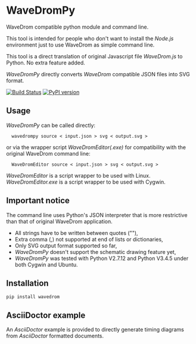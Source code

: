 # WaveDromPy
WaveDrom compatible python module and command line.

This tool is intended for people who don't want to install the _Node.js_ environment just to use WaveDrom as simple command line.

This tool is a direct translation of original Javascript file _WaveDrom.js_ to Python. No extra feature added.

_WaveDromPy_ directly converts _WaveDrom_ compatible JSON files into SVG format.

[![Build Status](https://travis-ci.org/wallento/wavedrompy.svg?branch=master)](https://travis-ci.org/wallento/wavedrompy)
[![PyPI version](https://badge.fury.io/py/wavedrom.svg)](https://badge.fury.io/py/wavedrom)

## Usage
_WaveDromPy_ can be called directly:
```
  wavedrompy source < input.json > svg < output.svg >
```
 or via the wrapper script _WaveDromEditor(.exe)_ for compatibility with the original WaveDrom command line:

```
  WaveDromEditor source < input.json > svg < output.svg >
```

_WaveDromEditor_  is a script wrapper to be used with Linux.
_WaveDromEditor.exe_ is a script wrapper to be used with Cygwin.

## Important notice

The command line uses Python's JSON interpreter that is more restrictive than that of original WaveDrom application.

 * All strings have to be written between quotes (""),
 * Extra comma (,) not supported at end of lists or dictionaries,
 * Only SVG output format supported so far,
 * _WaveDromPy_ doesn't support the schematic drawing feature yet,
 * _WaveDromPy_ was tested with Python V2.7.12 and Python V3.4.5 under both Cygwin and Ubuntu.

## Installation

`pip install wavedrom`

## AsciiDoctor example
An _AsciiDoctor_ example is provided to directly generate timing diagrams from _AsciiDoctor_ formatted documents.

